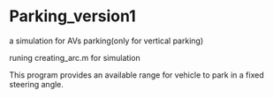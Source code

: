 # Parking_version1
a simulation for AVs parking(only for vertical parking)

runing creating_arc.m for simulation

This program provides an available range for vehicle to park in a fixed steering angle.


